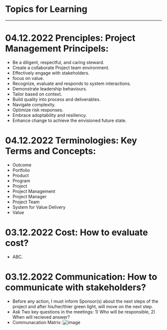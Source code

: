 # Topics for Learning
---

# 04.12.2022 Prenciples: Project Management Principels:
- Be a diligent, respectful, and caring steward.
- Create a collaborate Project team environment.
- Effectively engage with stakeholders.
- focus on value.
- Recognize, evaluate and responds to system interactions.
- Demonstrate leadership behaviours.
- Tailor based on context.
- Build quality into process and deliverables. 
- Navigate complexity.
- Optimize risk responses.
- Embrace adoptability and resiliency. 
- Enhance change to achieve the envisioned future state.

# 04.12.2022 Terminologies: Key Terms and Concepts:
- Outcome
- Portfolio
- Product
- Program
- Project
- Project Management
- Project Manager
- Project Team
- System for Value Delivery
- Value

# 03.12.2022 Cost: How to evaluate cost?
- ABC. 

# 03.12.2022 Communication: How to communicate with stakeholders?
- Before any action, I must inform Sponsor(s) about the next steps of the project and after his/her/thier green light, will move on the next step. 
- Ask Two key questions in the meetings: 1) Who will be responsible, 2) When will recieved answer? 
- Communacation Matrix: ![image](https://user-images.githubusercontent.com/48201515/205466064-4c0789a7-9cc5-46ba-a11c-950f66059152.png)

